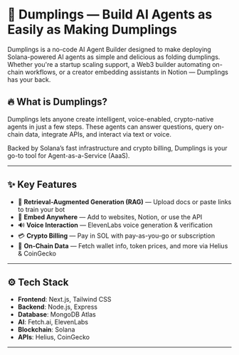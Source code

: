 # 🥟 Dumplings — Build AI Agents as Easily as Making Dumplings

Dumplings is a no-code AI Agent Builder designed to make deploying Solana-powered AI agents as simple and delicious as folding dumplings. Whether you're a startup scaling support, a Web3 builder automating on-chain workflows, or a creator embedding assistants in Notion — Dumplings has your back.

## 🔥 What is Dumplings?

Dumplings lets anyone create intelligent, voice-enabled, crypto-native agents in just a few steps. These agents can answer questions, query on-chain data, integrate APIs, and interact via text or voice.

Backed by Solana’s fast infrastructure and crypto billing, Dumplings is your go-to tool for Agent-as-a-Service (AaaS).

---

## ✨ Key Features

- 🧠 **Retrieval-Augmented Generation (RAG)** — Upload docs or paste links to train your bot
- 🧩 **Embed Anywhere** — Add to websites, Notion, or use the API
- 🔊 **Voice Interaction** — ElevenLabs voice generation & verification
- 💳 **Crypto Billing** — Pay in SOL with pay-as-you-go or subscription
- 📡 **On-Chain Data** — Fetch wallet info, token prices, and more via Helius & CoinGecko

---

## ⚙️ Tech Stack

- **Frontend**: Next.js, Tailwind CSS
- **Backend**: Node.js, Express
- **Database**: MongoDB Atlas
- **AI**: Fetch.ai, ElevenLabs
- **Blockchain**: Solana
- **APIs**: Helius, CoinGecko

---
